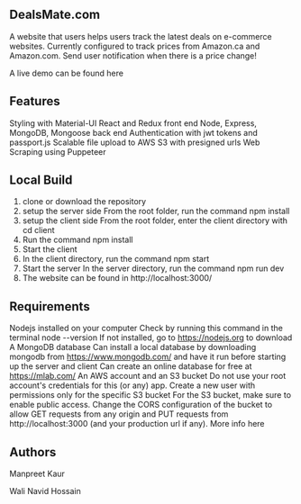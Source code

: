 ## DealsMate.com

A website that users helps users track the latest deals on e-commerce websites. Currently configured to track prices from Amazon.ca and Amazon.com. Send user notification when there is a price change!

A live demo can be found here

## Features

Styling with Material-UI
React and Redux front end
Node, Express, MongoDB, Mongoose back end
Authentication with jwt tokens and passport.js
Scalable file upload to AWS S3 with presigned urls
Web Scraping using Puppeteer

## Local Build

1. clone or download the repository
2. setup the server side
   From the root folder, run the command npm install
3. setup the client side
   From the root folder, enter the client directory with cd client
4. Run the command npm install
5. Start the client
6. In the client directory, run the command npm start
7. Start the server
   In the server directory, run the command npm run dev
8. The website can be found in http://localhost:3000/

## Requirements

Nodejs installed on your computer
Check by running this command in the terminal node --version
If not installed, go to https://nodejs.org to download
A MongoDB database
Can install a local database by downloading mongodb from https://www.mongodb.com/ and have it run before starting up the server and client
Can create an online database for free at https://mlab.com/
An AWS account and an S3 bucket
Do not use your root account's credentials for this (or any) app. Create a new user with permissions only for the specific S3 bucket
For the S3 bucket, make sure to enable public access. Change the CORS configuration of the bucket to allow GET requests from any origin and PUT requests from http://localhost:3000 (and your production url if any). More info here


## Authors

Manpreet Kaur

Wali Navid Hossain
